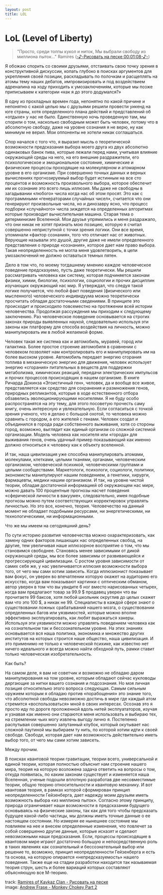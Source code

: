 ```yaml
---
layout: post
title: LOL
---
```


# LoL (Level of Liberty)

> "Просто, среди толпы кукол и ниток, Мы выбрали свободу из миллиона пыток..." Ramires ([-♪-Рисовать на песке 00:01:08-♪-](http://www.youtube.com/watch?v=ipnyo6gVWZs&feature=player_detailpage#t=69s))

Я обожаю спорить со своими друзьями, отстаивать свою точку зрения в конструктивной дискуссии, копать глубоко в поисках аргументов для укрепления своей позиции, раскладывать по полочкам и расщеплять на атомы тему наших дебатов, импровизировать и под воздействием адреналина на ходу приходить к умозаключениям, которые мы позже приписываем к категории «как я до этого додумался?»

В одну из прохладных времен года, непонятно по какой причине и непонятно с какой целью мы с друзьями решили провести уикенд на юге страны, хотя определенного плана действий и представлений об «отдыхе» у нас не было. Единственную ночь проведенную там, мы спорили о том, насколько свободным может быть человек, потому что в абсолютную свободу, даже на уровне сознания я не верю, ну как минимум не верил. Мои оппоненты не хотели никак соглашаться.

Спор начался с того что, я выразил мысль о теоретической возможности предсказания выбора моего друга из двух абсолютно одинаковых банок пива, которые лежали перед нами, учитывая влияние окружающей среды на него, на его внешние раздражители, его психологическое и эмоциональное состояние, химические и физические процессы проходящие на молекулярном и атомарном уровне в его организме. При совершенно точных данных и верных вычислениях прогнозируемый выбор будет истинным на все сто процентов и возможность произвольного выбора, которое обеспечит им их сознание это всего лишь иллюзия. Мы даже не свободны в загадывании «любого» числа когда нас об этом просят. Это как с программными «генераторами случайных чисел», считается что они генерируют произвольные числа, но и динозавру ясно, что процесс подборки «случайного» числа зиждется на определенных алгоритмах которые производит вычислительная машина. Старая тема о детерминизме Вселенной. Мои друзья упрямились и меня раздражало, что они никак не хотят признать мою позицию, которую я считал совершенно неприступной с точки зрения логики. Они все время, упоминали «фактор сознания», того что отличает нас от животных. Верующие называли это душой, другие даже не имели определенного представления о природе «сознания», которое дает нам право выбора. Такая неопределенность не могла меня удовлетворить, в цепи умозаключений не должно оставаться темных пятен.

Дело в том что, по моему тогдашнему мнению каждое человеческое поведение предсказуемо, пусть даже теоретически. Мы решили рассматривать человека как систему, которая подчиняется законам физики, химии, биологии, психологии, социологии и прочих дисциплин изучающих окружающий нас мир. Я утверждал, что следуя такой логике получается, что любой факт поведения (физического или мысленного) человеческого индивидуума можно теоретически просчитать обладая достаточными сведениями. В принципе это происходит и происходило повсеместно на протяжении всей истории человечества. Продолжая рассуждения мы приходим к следующему заключению. Раз человеческое поведение основывается на строгих законах природы выявленных наукой, следовательно используя эти законы как платформу для способа воздействия на личность, можно манипулировать им в любой желаемой форме.

Человек такая же система как и автомобиль, муравей, город или галактика. Более простое строение автомобиля в сравнении с человеком позволяет нам контролировать его и манипулировать им на более высоком уровне. Автомобиль передает энергию сгорания топлива в механическую энергию для движения, человек использует энергию «сгорания» питательных в веществ для поддержки метаболизма, химических реакций, передачи электрических импульсов и прочих процессов происходящих в нашем организме. В книге Ричарда Докинза «Эгоистичный ген», человек, да и вообще все живое, представляется как средство для сохранения и размножения генов, природных репликантов, которые в ходе естественного отбора обзавелись эволюционирующими носителями. Я не буду особо распространятся на эту тему, для этого посоветую прочесть саму книгу, очень интересную и увлекательную. Если согласиться с точкой зрения ученого, что я делаю с большой охотой, то человека можно сравнить с городом, а его жителей с генами. Человек создал и объединился в города ради собственного выживания, хотя со стороны город, возможно, выглядит как единый организм со сложной системой организации. Модель человека как носителя или «города» для выживания генов, очень удачный пример показывающий как именно должно относиться к человеку как к объекту вселенной.

И так, наша цивилизация уже способна манипулировать атомами, молекулами, клетками, целыми тканями, органами, человеческим организмом, человеческой психикой, человеческими группами и целыми сообществами. Маркетологи, психологи, социологи, политики, экономисты манипулируют нашим поведением, а генетики, хирурги, фармацевты, медики нашим организмом. И так, на уровне чистой теории, обладая достаточной информацией об окружающем нас мире, можно давать 100 процентные прогнозы насчет поведения «сферической личности в вакууме», следовательно, имея подобные прогнозы можно путем соответствующих корректировок управлять личностью. Но это все, конечно, теория. Человечество на данный момент не обладает подобными ресурсами, ни энергетическими, ни технологическими, ни информационными.

Что же мы имеем на сегодняшний день?

По сути историю развития человечества можно охарактеризовать, как замену одних факторов лишающих нас определенных свобод, на другие, тем увеличивая наше иллюзорное восприятие о том, что мы становимся свободнее. Становясь менее зависимыми от дикой окружающей среды, мы все более зависимы от развивающейся и прогрессирующей цивилизации. С ростом уровня зависимости от самих себя же, у нас увеличивается иллюзия возможности выбора того, от чего мы сами хотим зависеть. Когда иллюзионист показывает вам фокус, он уверен во впечатлении которую окажет на аудиторию его искусство, когда вам показывают картинки с оптическим обманом, автор уверен в том что вы увидите 6 ног вместо нарисованных четырех, когда вам предлагают товар за 99.9 $ продавец уверен что вы прочитаете 99 баксов, хотя любой школьник округлив до целых скажет вам что это 100 $, а никак не 99\. Специалисты в каждой сфере знают о существовании ложных срабатываний нашего мозга, о существовании определенных багов или уязвимостей, которые можно вполне эффективно эксплуатировать, как любят выражаться хакеры. Используя эти уязвимости можно управлять поведением человека как на сознательном так и бессознательном уровне. На этих знаниях основывается вся наша политика, экономика и множество других институтов на которых строится наше общество, наша цивилизация. И это применимо не только к человеческой психике, как известно нет ничего идеального и всегда можно найти обходной путь, рамки ставит только человеческая изобретательность.

Как быть?

На самом деле, я вам не советчик и возможно не обладаю даром манипулирования на том уровне, которым обладают сейчас кукловоды дергающие за нитки вашего сознания и подсознания. Но моя личная позиция относительно этого вопроса следующая. Самым сильным оружием которым я обладаю против «порабощения» это знание того, что абсолютной свободы невозможно достичь в мире где каждый атом стремится «воспользоваться» мной в своих интересах. Осознав это я просто иду по дороге проложенной вдоль нитей эксплуататоров, изучая и узнавая как именно они стараются меня использовать и выбираю тех, на стремлении чьих могу извлечь выгоду лично я. Постепенно распутывая совершенно запутанный клубок, который окутывает нас сложной паутиной мы выбираем ту нить, по которой хотим идти к своей свободе. Свободе, которая дает нам возможность действительно иметь выбор того, от чего мы сами хотим зависеть.

Между прочим.

В поисках квантовой теории гравитации, теории всего, универсальной и единой теории, которая полностью объяснит нам строение нашего мира, теория на которую возложена задача ответить на вопросы о том, откуда появилась, по каким законам существует и изменяется наша Вселенная, ученые подошли вплотную разработав две несовместимые теории, общую теорию относительности и квантовую механику. И вот квантовая теория, в рамках которой сформирован принцип неопределенности Гейзенберга, дает надежду моим друзьям иметь возможность выбора «из миллиона пыток». Согласно этому принципу, природа ограничивает наши возможности в предсказании будущего основываясь на физические законы, так как для того чтобы предсказать будущее какой-либо частицы, мы должны иметь точные данные о ее настоящем состоянии. Но измеряя ее нынешнее состояние мы повлияем на нее и внесем определенные изменения, что повлечет за собой совершенно другие данные, которые исказят и сделают невозможными наши предсказания. Если, процессы происходящие в квантовом мире играют достаточно большую и непосредственную роль в таких явлениях как сознательный и бессознательный выбор или решение то, возможно, принцип неопределенности Гейзенберга и есть та основа, на которую опирается «непредсказуемость» нашего поведения. Также еще на стадии разработки находится так называемая теория струн, шесть и более вариаций которых составляют объясняющую все М-теорию.

track: [Ramires of Kavkaz Clan - Рисовать на песке](http://youtu.be/ipnyo6gVWZs)<br>
image: [Andrew Frase - Monkey Chokey Part 2](http://www.flickr.com/photos/andywfraser/5343606871/)
